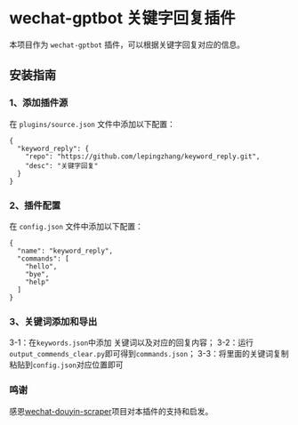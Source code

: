 # wechat-gptbot 关键字回复插件

本项目作为 `wechat-gptbot` 插件，可以根据关键字回复对应的信息。

## 安装指南

### 1、添加插件源
在 `plugins/source.json` 文件中添加以下配置：
```
{
  "keyword_reply": {
    "repo": "https://github.com/lepingzhang/keyword_reply.git",
    "desc": "关键字回复"
  }
}
```

### 2、插件配置
在 `config.json` 文件中添加以下配置：
```
{
  "name": "keyword_reply",
  "commands": [
    "hello",
    "bye",
    "help"
  ]
}
```

### 3、关键词添加和导出
3-1：在`keywords.json`中添加 关键词以及对应的回复内容；
3-2：运行`output_commends_clear.py`即可得到`commands.json`；
3-3：将里面的关键词复制粘贴到`config.json`对应位置即可

### 鸣谢
感恩[wechat-douyin-scraper](https://github.com/al-one/wechat-douyin-scraper)项目对本插件的支持和启发。
